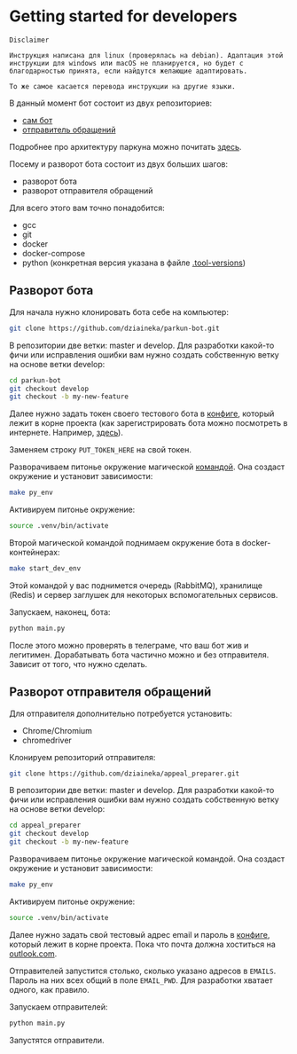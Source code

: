 # Getting started for developers

```text
Disclaimer

Инструкция написана для linux (проверялась на debian). Адаптация этой инструкции для windows или macOS не планируется, но будет с благодарностью принята, если найдутся желающие адаптировать.

То же самое касается перевода инструкции на другие языки.
```

В данный момент бот состоит из двух репозиториев:

- [сам бот](https://github.com/dziaineka/parkun-bot)
- [отправитель обращений](https://github.com/dziaineka/appeal_preparer)

Подробнее про архитектуру паркуна можно почитать [здесь](./parkun_arch.md).

Посему и разворот бота состоит из двух больших шагов:

- разворот бота
- разворот отправителя обращений

Для всего этого вам точно понадобится:

- gcc
- git
- docker
- docker-compose
- python (конкретная версия указана в файле [.tool-versions](../../.tool-versions))

## Разворот бота

Для начала нужно клонировать бота себе на компьютер:

```sh
git clone https://github.com/dziaineka/parkun-bot.git
```

В репозитории две ветки: master и develop. Для разработки какой-то фичи или исправления ошибки вам нужно создать собственную ветку на основе ветки develop:

```sh
cd parkun-bot
git checkout develop
git checkout -b my-new-feature
```

Далее нужно задать токен своего тестового бота в [конфиге](../../config.py), который лежит в корне проекта (как зарегистрировать бота можно посмотреть в интернете. Например, [здесь](https://way23.ru/%D1%80%D0%B5%D0%B3%D0%B8%D1%81%D1%82%D1%80%D0%B0%D1%86%D0%B8%D1%8F-%D0%B1%D0%BE%D1%82%D0%B0-%D0%B2-telegram/)).

Заменяем строку `PUT_TOKEN_HERE` на свой токен.

Разворачиваем питонье окружение магической [командой](../../Makefile). Она создаст окружение и установит зависимости:

```sh
make py_env
```

Активируем питонье окружение:

```sh
source .venv/bin/activate
```

Второй магической командой поднимаем окружение бота в docker-контейнерах:

```sh
make start_dev_env
```

Этой командой у вас поднимется очередь (RabbitMQ), хранилище (Redis) и сервер заглушек для некоторых вспомогательных сервисов.

Запускаем, наконец, бота:

```sh
python main.py
```

После этого можно проверять в телеграме, что ваш бот жив и легитимен. Дорабатывать бота частично можно и без отправителя. Зависит от того, что нужно сделать.

## Разворот отправителя обращений

Для отправителя дополнительно потребуется установить:

- Chrome/Chromium
- chromedriver

Клонируем репозиторий отправителя:

```sh
git clone https://github.com/dziaineka/appeal_preparer.git
```

В репозитории две ветки: master и develop. Для разработки какой-то фичи или исправления ошибки вам нужно создать собственную ветку на основе ветки develop:

```sh
cd appeal_preparer
git checkout develop
git checkout -b my-new-feature
```

Разворачиваем питонье окружение магической командой. Она создаст окружение и установит зависимости:

```sh
make py_env
```

Активируем питонье окружение:

```sh
source .venv/bin/activate
```

Далее нужно задать свой тестовый адрес email и пароль в [конфиге](https://github.com/dziaineka/appeal_preparer/blob/master/config.py), который лежит в корне проекта. Пока что почта должна хоститься на [outlook.com](outlook.com).

Отправителей запустится столько, сколько указано адресов в `EMAILS`. Пароль на них всех общий в поле `EMAIL_PWD`. Для разработки хватает одного, как правило.

Запускаем отправителей:

```sh
python main.py
```

Запустятся отправители.
